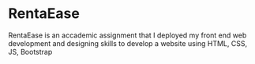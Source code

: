# RentaEase
RentaEase is an accademic assignment that I deployed my front end web development and designing skills to develop a website using HTML, CSS, JS, Bootstrap
